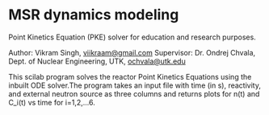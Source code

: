 # MSR dynamics modeling

Point Kinetics Equation (PKE) solver for education and research purposes.

Author: Vikram Singh, viikraam@gmail.com
Supervisor: Dr. Ondrej Chvala, Dept. of Nuclear Engineering, UTK, ochvala@utk.edu

This scilab program solves the reactor Point Kinetics Equations using the inbuilt ODE solver.The program takes an input file with time (in s), reactivity, and external neutron source as three columns and returns plots for n(t) and C_i(t) vs time for i=1,2,...6.

